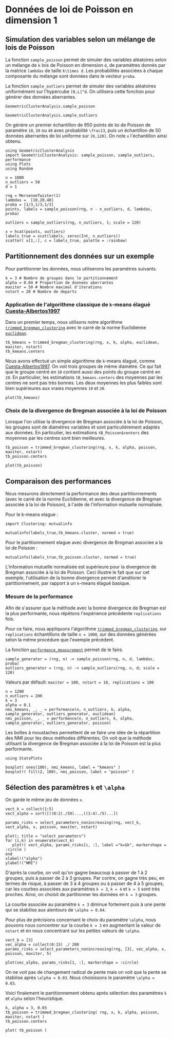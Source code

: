 # Données de loi de Poisson en dimension 1

## Simulation des variables selon un mélange de lois de Poisson

La fonction `sample_poisson` permet de simuler des variables
aléatoires selon un mélange de ``k`` lois de Poisson en dimension
``d``, de paramètres donnés par la matrice `lambdas` de taille
``k\times d``. Les probabilités associées à chaque composante du
mélange sont données dans le vecteur `proba`.

La fonction `sample_outliers` permet de simuler des variables
aléatoires uniformément sur l'hypercube ``[0,L]^d``. On utilisera
cette fonction pour générer des données aberrantes.

```@docs
GeometricClusterAnalysis.sample_poisson
```

```@docs
GeometricClusterAnalysis.sample_outliers
```

On génère un premier échantillon de 950 points de loi de Poisson
de paramètre ``10``, ``20`` ou ``40`` avec probabilité ``\frac13``,
puis un échantillon de 50 données aberrantes de loi uniforme sur
``[0,120]``. On note `x` l'échantillon ainsi obtenu.

```@example poisson1
using GeometricClusterAnalysis
import GeometricClusterAnalysis: sample_poisson, sample_outliers, performance
using Plots
using Random

n = 1000 
n_outliers = 50 
d = 1 

rng = MersenneTwister(1)
lambdas =  [10,20,40]
proba = [1/3,1/3,1/3]
points, labels = sample_poisson(rng, n - n_outliers, d, lambdas, proba)

outliers = sample_outliers(rng, n_outliers, 1; scale = 120) 

x = hcat(points, outliers) 
labels_true = vcat(labels, zeros(Int, n_outliers))
scatter( x[1,:], c = labels_true, palette = :rainbow)
```

## Partitionnement des données sur un exemple

Pour partitionner les données, nous utiliserons les paramètres suivants.

```@example poisson1
k = 3 # Nombre de groupes dans le partitionnement
alpha = 0.04 # Proportion de donnees aberrantes
maxiter = 50 # Nombre maximal d'iterations
nstart = 20 # Nombre de departs
```

### Application de l'algorithme classique de ``k``-means élagué [Cuesta-Albertos1997](@cite)

Dans un premier temps, nous utilisons notre algorithme
[`trimmed_bregman_clustering`](@ref) avec le carré de la norme Euclidienne
[`euclidean`](@ref).

```@example poisson1
tb_kmeans = trimmed_bregman_clustering(rng, x, k, alpha, euclidean, maxiter, nstart)
tb_kmeans.centers
```

Nous avons effectué un simple algorithme de ``k``-means élagué,
comme [Cuesta-Albertos1997](@cite).  On voit trois groupes de même diamètre.
Ce qui fait que le groupe centré en ``10`` contient aussi des points
du groupe centré en ``20``. En particulier, les estimations
`tB_kmeans.centers` des moyennes par les centres ne sont pas très
bonnes. Les deux moyennes les plus faibles sont bien supérieures
aux vraies moyennes ``10`` et ``20``.

```@example poisson1
plot(tb_kmeans)
```

### Choix de la divergence de Bregman associée à la loi de Poisson

Lorsque l'on utilise la divergence de Bregman associée à la loi de
Poisson, les groupes sont de diamètres variables et sont particulièrement
adaptés aux données. En particulier, les estimations `tB_Poisson$centers`
des moyennes par les centres sont bien meilleures.


```@example poisson1
tb_poisson = trimmed_bregman_clustering(rng, x, k, alpha, poisson, maxiter, nstart)
tb_poisson.centers
```

```@example poisson1
plot(tb_poisson)
```

## Comparaison des performances

Nous mesurons directement la performance des deux partitionnements
(avec le carré de la norme Euclidienne, et avec la divergence de
Bregman associée à la loi de Poisson), à l'aide de l'information
mutuelle normalisée.

Pour le k-means elague :
```@example poisson1
import Clustering: mutualinfo

mutualinfo(labels_true,tb_kmeans.cluster, normed = true)
```

Pour le partitionnement elague avec divergence de Bregman associee a la loi de Poisson :
```@example poisson1
mutualinfo(labels_true,tb_poisson.cluster, normed = true)
```

L'information mutuelle normalisée est supérieure pour la divergence
de Bregman associée à la loi de Poisson. Ceci illustre le fait que
sur cet exemple, l'utilisation de la bonne divergence permet
d'améliorer le partitionnement, par rapport à un ``k``-means élagué
basique.

### Mesure de la performance

Afin de s'assurer que la méthode avec la bonne divergence de Bregman
est la plus performante, nous répétons l'expérience précédente
`replications` fois.

Pour ce faire, nous appliquons l'algorithme [`trimmed_bregman_clustering`](@ref),
sur `replications` échantillons de taille ``n = 1000``, sur des
données générées selon la même procédure que l'exemple précédent.

La fonction [`performance_measurement`](@ref) permet de le faire. 


```@example poisson1
sample_generator = (rng, n) -> sample_poisson(rng, n, d, lambdas, proba)
outliers_generator = (rng, n) -> sample_outliers(rng, n, d; scale = 120)
```

Valeurs par défault: `maxiter = 100, nstart = 10, replications = 100`

```@example poisson1
n = 1200
n_outliers = 200
k = 3
alpha = 0.1
nmi_kmeans, _, _ = performance(n, n_outliers, k, alpha, sample_generator, outliers_generator, euclidean)
nmi_poisson, _, _ = performance(n, n_outliers, k, alpha, sample_generator, outliers_generator, poisson)
```

Les boîtes à moustaches permettent de se faire une idée de la
répartition des NMI pour les deux méthodes différentes. On voit que
la méthode utilisant la divergence de Bregman associée à la loi de
Poisson est la plus performante.

```@example poisson1
using StatsPlots

boxplot( ones(100), nmi_kmeans, label = "kmeans" )
boxplot!( fill(2, 100), nmi_poisson, label = "poisson" )
```

## Sélection des paramètres ``k`` et ``\alpha``

On garde le même jeu de données `x`.

```@example poisson1 
vect_k = collect(1:5)
vect_alpha = sort([((0:2)./50)...,((1:4)./5)...])

params_risks = select_parameters_nonincreasing(rng, vect_k, vect_alpha, x, poisson, maxiter, nstart)

plot(; title = "select parameters")
for (i,k) in enumerate(vect_k)
   plot!( vect_alpha, params_risks[i, :], label ="k=$k", markershape = :circle )
end
xlabel!("alpha")
ylabel!("NMI")
```

D'après la courbe, on voit qu'on gagne beaucoup à passer de 1 à 2
groupes, puis à passer de 2 à 3 groupes. Par contre, on gagne très
peu, en termes de risque,  à passer de 3 à 4 groupes ou à passer
de 4 à 5 groupes, car les courbes associées aux paramètres ``k =
3``, ``k = 4`` et ``k = 5`` sont très proches. Ainsi, on choisit
de partitionner les données en ``k = 3`` groupes.

La courbe associée au paramètre ``k = 3`` diminue fortement puis à
une pente qui se stabilise aux alentours de ``\alpha = 0.04``.

Pour plus de précisions concernant le choix du paramètre ``\alpha``,
nous pouvons nous concentrer sur la courbe ``k = 3`` en augmentant
la valeur de `nstart` et en nous concentrant sur les petites valeurs
de ``\alpha``.

```@example poisson1 
vect_k = [3]
vec_alpha = collect(0:15) ./ 200
params_risks = select_parameters_nonincreasing(rng, [3], vec_alpha, x, poisson, maxiter, 5)

plot(vec_alpha, params_risks[1, :], markershape = :circle)
```

On ne voit pas de changement radical de pente mais on voit que la
pente se stabilise après ``\alpha = 0.03``. Nous choisissons le
paramètre ``\alpha = 0.03``.

Voici finalement le partitionnement obtenu après sélection des
paramètres `k` et `alpha` selon l'heuristique.

```@example poisson1
k, alpha = 3, 0.03
tb_poisson = trimmed_bregman_clustering( rng, x, k, alpha, poisson, maxiter, nstart )
tb_poisson.centers
```

```@example poisson1
plot( tb_poisson )
```

